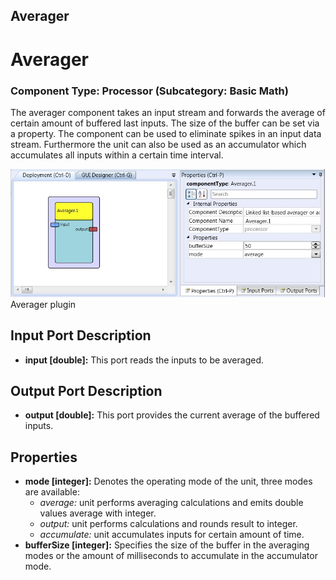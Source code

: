 ##

## Averager

# Averager

### Component Type: Processor (Subcategory: Basic Math)

The averager component takes an input stream and forwards the average of certain amount of buffered last inputs. The size of the buffer can be set via a property. The component can be used to eliminate spikes in an input data stream. Furthermore the unit can also be used as an accumulator which accumulates all inputs within a certain time interval.

![Screenshot: Averager plugin](./img/Averager.jpg "Screenshot: Averager plugin")  
Averager plugin

## Input Port Description

- **input \[double\]:** This port reads the inputs to be averaged.

## Output Port Description

- **output \[double\]:** This port provides the current average of the buffered inputs.

## Properties

- **mode \[integer\]:** Denotes the operating mode of the unit, three modes are available:
  - _average:_ unit performs averaging calculations and emits double values average with integer.
  - _output:_ unit performs calculations and rounds result to integer.
  - _accumulate:_ unit accumulates inputs for certain amount of time.
- **bufferSize \[integer\]:** Specifies the size of the buffer in the averaging modes or the amount of milliseconds to accumulate in the accumulator mode.
